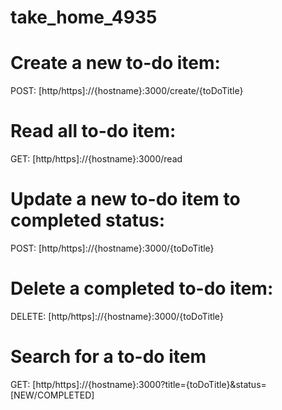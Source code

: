 # take_home_4935

# Create a new to-do item:
POST: [http/https]://{hostname}:3000/create/{toDoTitle}

# Read all to-do item:
GET: [http/https]://{hostname}:3000/read

# Update a new to-do item to completed status:
POST: [http/https]://{hostname}:3000/{toDoTitle}

# Delete a completed to-do item:
DELETE: [http/https]://{hostname}:3000/{toDoTitle}

# Search for a to-do item
GET: [http/https]://{hostname}:3000?title={toDoTitle}&status=[NEW/COMPLETED]
